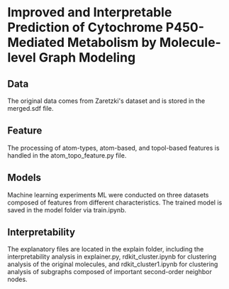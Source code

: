 # Improved and Interpretable Prediction of Cytochrome P450-Mediated Metabolism by Molecule-level Graph Modeling

## Data

The original data comes from Zaretzki's dataset and is stored in the merged.sdf file.

## Feature
The processing of atom-types, atom-based, and topol-based features is handled in the atom_topo_feature.py file.

## Models
Machine learning experiments ML were conducted on three datasets composed of features from different characteristics.
The trained model is saved in the model folder via train.ipynb.

## Interpretability
The explanatory files are located in the explain folder, including the interpretability analysis in explainer.py, rdkit_cluster.ipynb for clustering analysis of the original molecules, and rdkit_cluster1.ipynb for clustering analysis of subgraphs composed of important second-order neighbor nodes.

